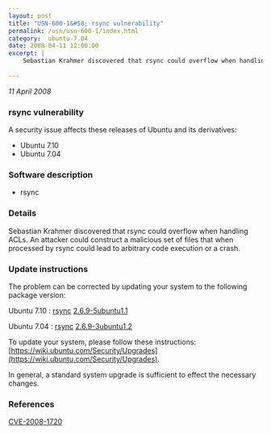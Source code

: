 ```yaml
---
layout: post
title: "USN-600-1&#58; rsync vulnerability"
permalink: /usn/usn-600-1/index.html
category:  ubuntu-7.04
date: 2008-04-11 12:00:00
excerpt: |
    Sebastian Krahmer discovered that rsync could overflow when handling ACLs. An attacker could construct a malicious set of files that when processed by rsync could lead to arbitrary code execution or a crash. 
    
--- 
```

 
 

*11 April 2008*

### rsync vulnerability

A security issue affects these releases of Ubuntu and its derivatives:

* Ubuntu 7.10
* Ubuntu 7.04

### Software description

* rsync 

### Details

Sebastian Krahmer discovered that rsync could overflow when handling ACLs. An attacker could construct a malicious set of files that when processed by rsync could lead to arbitrary code execution or a crash. 

### Update instructions

The problem can be corrected by updating your system to the following package version:

Ubuntu 7.10
 : [rsync](https://launchpad.net/ubuntu/+source/rsync) <span> [2.6.9-5ubuntu1.1](https://launchpad.net/ubuntu/+source/rsync/2.6.9-5ubuntu1.1) </span> 

Ubuntu 7.04
 : [rsync](https://launchpad.net/ubuntu/+source/rsync) <span> [2.6.9-3ubuntu1.2](https://launchpad.net/ubuntu/+source/rsync/2.6.9-3ubuntu1.2) </span> 

To update your system, please follow these instructions: [https://wiki.ubuntu.com/Security/Upgrades](https://wiki.ubuntu.com/Security/Upgrades).

In general, a standard system upgrade is sufficient to effect the necessary changes. 

### References

 
 [CVE-2008-1720](http://people.ubuntu.com/~ubuntu-security/cve/CVE-2008-1720)
 

